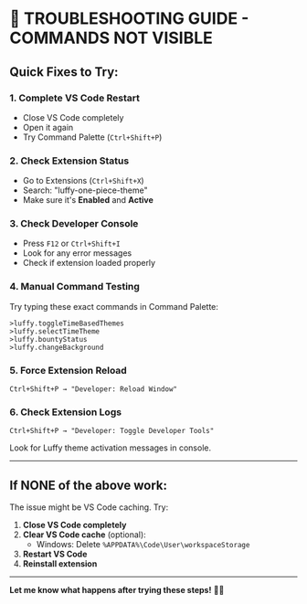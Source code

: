 # 🚨 **TROUBLESHOOTING GUIDE - COMMANDS NOT VISIBLE**

## **Quick Fixes to Try:**

### **1. Complete VS Code Restart**
- Close VS Code completely
- Open it again
- Try Command Palette (`Ctrl+Shift+P`)

### **2. Check Extension Status**
- Go to Extensions (`Ctrl+Shift+X`)
- Search: "luffy-one-piece-theme"
- Make sure it's **Enabled** and **Active**

### **3. Check Developer Console**
- Press `F12` or `Ctrl+Shift+I`
- Look for any error messages
- Check if extension loaded properly

### **4. Manual Command Testing**
Try typing these exact commands in Command Palette:
```
>luffy.toggleTimeBasedThemes
>luffy.selectTimeTheme
>luffy.bountyStatus
>luffy.changeBackground
```

### **5. Force Extension Reload**
```
Ctrl+Shift+P → "Developer: Reload Window"
```

### **6. Check Extension Logs**
```
Ctrl+Shift+P → "Developer: Toggle Developer Tools"
```
Look for Luffy theme activation messages in console.

---

## **If NONE of the above work:**

The issue might be VS Code caching. Try:

1. **Close VS Code completely**
2. **Clear VS Code cache** (optional):
   - Windows: Delete `%APPDATA%\Code\User\workspaceStorage`
3. **Restart VS Code**
4. **Reinstall extension**

---

**Let me know what happens after trying these steps!** 🏴‍☠️